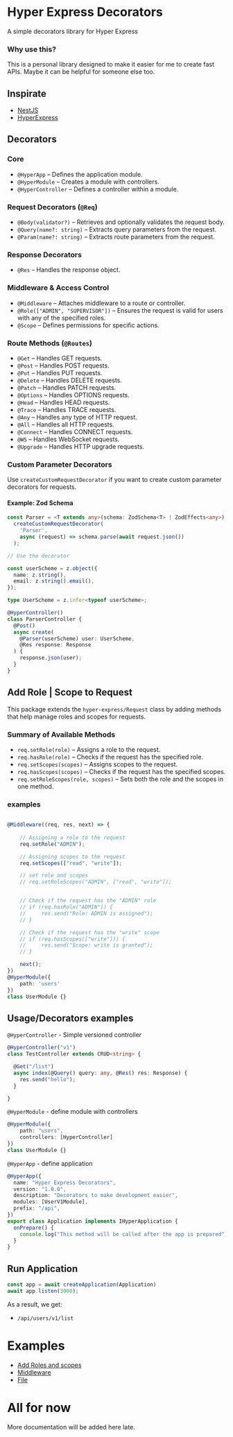 # Hyper Express Decorators  
A simple decorators library for Hyper Express  

### Why use this?  
This is a personal library designed to make it easier for me to create fast APIs. Maybe it can be helpful for someone else too.  

## Inspirate

 - [NestJS](https://github.com/nestjs/nest)
 - [HyperExpress](https://github.com/kartikk221/hyper-express)


## Decorators  

### Core  
- `@HyperApp` – Defines the application module.  
- `@HyperModule` – Creates a module with controllers.  
- `@HyperController` – Defines a controller within a module.  

### Request Decorators (`@Req`)  
- `@Body(validator?)` – Retrieves and optionally validates the request body.  
- `@Query(name?: string)` – Extracts query parameters from the request.  
- `@Param(name?: string)` – Extracts route parameters from the request.  

### Response Decorators  
- `@Res` – Handles the response object.  

### Middleware & Access Control  
- `@Middleware` – Attaches middleware to a route or controller.  
- `@Role(["ADMIN", "SUPERVISOR"])` – Ensures the request is valid for users with any of the specified roles.  
- `@Scope` – Defines permissions for specific actions.  

### Route Methods (`@Routes`)  
- `@Get` – Handles GET requests.  
- `@Post` – Handles POST requests.  
- `@Put` – Handles PUT requests.  
- `@Delete` – Handles DELETE requests.  
- `@Patch` – Handles PATCH requests.  
- `@Options` – Handles OPTIONS requests.  
- `@Head` – Handles HEAD requests.  
- `@Trace` – Handles TRACE requests.  
- `@Any` – Handles any type of HTTP request.  
- `@All` – Handles all HTTP requests.  
- `@Connect` – Handles CONNECT requests.  
- `@WS` – Handles WebSocket requests.  
- `@Upgrade` – Handles HTTP upgrade requests.  

### Custom Parameter Decorators  
Use `createCustomRequestDecorator` if you want to create custom parameter decorators for requests.

#### Example: Zod Schema

```typescript
const Parser = <T extends any>(schema: ZodSchema<T> | ZodEffects<any>) =>
  createCustomRequestDecorator(
    'Parser',
    async (request) => schema.parse(await request.json())
  );

// Use the decorator

const userScheme = z.object({
  name: z.string(),
  email: z.string().email(),
});

type UserScheme = z.infer<typeof userScheme>;

@HyperController()
class ParserController {
  @Post()
  async create(
    @Parser(userScheme) user: UserScheme,
    @Res response: Response
  ) {
    response.json(user);
  }
}
```

## Add Role | Scope to Request

This package extends the `hyper-express/Request` class by adding methods that help manage roles and scopes for requests.

### Summary of Available Methods
- `req.setRole(role)` – Assigns a role to the request.
- `req.hasRole(role)` – Checks if the request has the specified role.
- `req.setScopes(scopes)` – Assigns scopes to the request.
- `req.hasScopes(scopes)` – Checks if the request has the specified scopes.
- `req.setRoleScopes(role, scopes)` – Sets both the role and the scopes in one method.


### examples

```typescript

@Middleware((req, res, next) => {
    
    // Assigning a role to the request
    req.setRole("ADMIN");

    // Assigning scopes to the request
    req.setScopes(["read", "write"]);

    // set role and scopes
    // req.setRoleScopes("ADMIN", ["read", "write"]);


    // Check if the request has the "ADMIN" role
    // if (req.hasRole("ADMIN")) {
    //     res.send("Role: ADMIN is assigned");
    // }

    // Check if the request has the "write" scope
    // if (req.hasScopes(["write"])) {
    //     res.send("Scope: write is granted");
    // }

    next();
})
@HyperModule({
    path: 'users'
})
class UserModule {}

```

## Usage/Decorators examples

`@HyperController` - Simple versioned controller
```typescript
@HyperController("v1")
class TestController extends CRUD<string> {

  @Get("/list")
  async index(@Query() query: any, @Res() res: Response) {
    res.send("hello");
  }

}
```

`@HyperModule` - define module with controllers 
```typescript
@HyperModule({
    path: "users",
    controllers: [HyperController]
})
class UserModule {}
```



`@HyperApp` - define application
```typescript
@HyperApp({
  name: "Hyper Express Decorators",
  version: "1.0.0",
  description: "Decorators to make development easier",
  modules: [UserV1Module],
  prefix: "/api",
})
export class Application implements IHyperApplication {
  onPrepare() {
    console.log("This method will be called after the app is prepared");
  }
}
```

## Run Application
```typescript
const app = await createApplication(Application)
await app.listen(3000);

```

As a result, we get:

- `/api/users/v1/list`


# Examples

 - [Add Roles and scopes](./examples/add-roles-and-scopes.ts)
 - [Middleware](./examples/middleware.ts)
 - [File](./examples//upload-file.ts)



# All for now
More documentation will be added here late.
